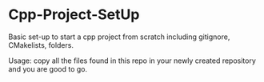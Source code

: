 # Cpp-Project-SetUp
Basic set-up to start a cpp project from scratch including gitignore, CMakelists, folders.

Usage:
copy all the files found in this repo in your newly created repository and you are good to go.

